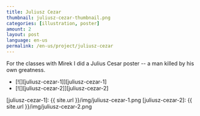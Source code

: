 ```yaml
---
title: Juliusz Cezar
thumbnail: juliusz-cezar-thumbnail.png
categories: [illustration, poster]
amount: 2
layout: post
language: en-us
permalink: /en-us/project/juliusz-cezar
---
```


For the classes with Mirek I did a Julius Cesar poster -- a man killed by his own greatness.

* [![][juliusz-cezar-1]][juliusz-cezar-1]
* [![][juliusz-cezar-2]][juliusz-cezar-2]

[juliusz-cezar-1]: {{ site.url }}/img/juliusz-cezar-1.png
[juliusz-cezar-2]: {{ site.url }}/img/juliusz-cezar-2.png